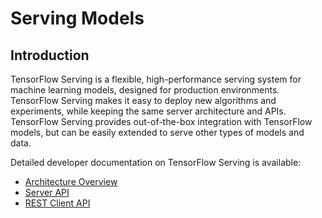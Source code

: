 # Serving Models

## Introduction

TensorFlow Serving is a flexible, high-performance serving system for machine learning models, designed for production environments. TensorFlow Serving makes it easy to deploy new algorithms and experiments, while keeping the same server architecture and APIs. TensorFlow Serving provides out-of-the-box integration with TensorFlow models, but can be easily extended to serve other types of models and data.

Detailed developer documentation on TensorFlow Serving is available:

- [Architecture Overview](./guide/architecture.md)
- [Server API](./api/cpp/annotated.html)
- [REST Client API](./api/api_rest.md)
